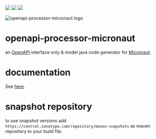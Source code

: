 [![][badge-ci]][workflow-ci]
[![][sonar-coverage]][sonar]
[![][badge-central]][oap-central]

![openapi-processor-micronaut logo](images/openapi-processor-micronaut@1280x200.png)

# openapi-processor-micronaut

an [OpenAPI][openapi] interface only & model java code generator for [Micronaut][micronaut].
 

# documentation

See [here][oap-docs].

# snapshot repository

to use snapshot versions add `https://central.sonatype.com/repository/maven-snapshots` as maven repository to your build file.


[oap-central]: https://search.maven.org/search?q=io.openapiprocessor
[badge-central]: https://img.shields.io/maven-central/v/io.openapiprocessor/openapi-processor-micronaut?label=Maven%20Central
[badge-license]: https://img.shields.io/badge/License-Apache%202.0-blue.svg?labelColor=313A42
[badge-ci]: https://github.com/openapi-processor/openapi-processor-micronaut/workflows/build/badge.svg
[oap-license]: https://github.com/openapi-processor/openapi-processor-micronaut/blob/master/LICENSE
[workflow-ci]: https://github.com/openapi-processor/openapi-processor-micronaut/actions?query=workflow%3Abuild
[sonar-coverage]: https://sonarcloud.io/api/project_badges/measure?project=openapi-processor_openapi-processor-micronaut&metric=coverage
[sonar]: https://sonarcloud.io/dashboard?id=openapi-processor_openapi-processor-micronaut
[oap-docs]: https://docs.openapiprocessor.io
[openapi]: https://www.openapis.org/
[micronaut]: https://micronaut.io
